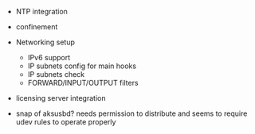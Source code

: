  * NTP integration

 * confinement

 * Networking setup
   * IPv6 support
   * IP subnets config for main hooks
   * IP subnets check
   * FORWARD/INPUT/OUTPUT filters

 * licensing server integration

 * snap of aksusbd? needs permission to distribute and seems to require udev
   rules to operate properly

